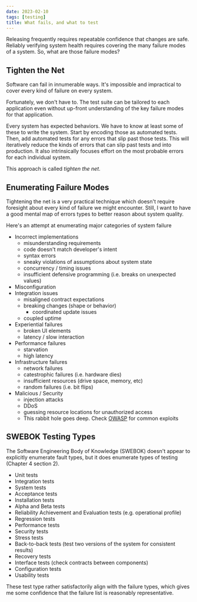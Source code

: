 ```yaml
---
date: 2023-02-10
tags: [testing]
title: What fails, and what to test
---
```


Releasing frequently requires repeatable confidence that changes are safe.
Reliably verifying system health requires covering the many failure modes of a system. So, what are those failure modes?
<!--more-->

## Tighten the Net

Software can fail in innumerable ways. It's impossible and impractical to cover every kind of failure on every system.

Fortunately, we don't have to. The test suite can be tailored to each application even without up-front understanding of the key failure modes for that application.

Every system has expected behaviors. We have to know at least some of these to write the system. Start by encoding those as automated tests. Then, add automated tests for any errors that slip past those tests. This will iteratively reduce the kinds of errors that can slip past tests and into production. It also intrinsically focuses effort on the most probable errors for each individual system.

This approach is called *tighten the net*.

## Enumerating Failure Modes

Tightening the net is a very practical technique which doesn't require foresight about every kind of failure we might encounter.
Still, I want to have a good mental map of errors types to better reason about system quality. 

Here's an attempt at enumerating major categories of system failure

- Incorrect implementations 
  - misunderstanding requirements
  - code doesn't match developer's intent
  - syntax errors
  - sneaky violations of assumptions about system state
  - concurrency / timing issues
  - insufficient defensive programming (i.e. breaks on unexpected values)
- Misconfiguration
- Integration issues
  - misaligned contract expectations
  - breaking changes (shape or behavior)
    - coordinated update issues
  - coupled uptime
- Experiential failures
  - broken UI elements
  - latency / slow interaction
- Performance failures
  - starvation
  - high latency
- Infrastructure failures
  - network failures
  - catestrophic failures (i.e. hardware dies)
  - insufficient resources (drive space, memory, etc)
  - random failures (i.e. bit flips)
- Malicious / Security
  - injection attacks
  - DDoS
  - guessing resource locations for unauthorized access
  - This rabbit hole goes deep. Check [OWASP](https://owasp.org/) for common exploits


## SWEBOK Testing Types

The Software Engineering Body of Knowledge (SWEBOK) doesn't appear to explicitly enumerate fault types, but it does enumerate types of testing (Chapter 4 section 2).
- Unit tests
- Integration tests
- System tests
- Acceptance tests
- Installation tests
- Alpha and Beta tests
- Reliability Achievement and Evaluation tests (e.g. operational profile)
- Regression tests
- Performance tests
- Security tests
- Stress tests
- Back-to-back tests (test two versions of the system for consistent results)
- Recovery tests
- Interface tests (check contracts between components)
- Configuration tests
- Usability tests

These test type rather satisfactorily align with the failure types, which gives me some confidence that the failure list is reasonably representative.


<!-- ## Building a Comprehensive Test Suite

Not all of these kinds of failures and their corresponding tests are traditionally seen as tests. Many of them also fall to roles other than developers.


Let's consider what an example of what comprehensive coverage of these failure types could look like

- Hardware failure: largely mitigated by cloud computing
- Misconfiguration: ???
- Security:  -->
<!-- not quite sure what I want to say here.

I think I want to build a picture of a comprehensive test suite, including who might be involved.

TODO: probably a separate blog post
 -->



<!-- Solutions to some of these error categories
- cloud -> largely eliminates catestrophic hardware failure
- event streams -> largely solves coupled uptime, transient errors, delivery
- load balancers and auto-scaling -> can solve many starvation issues, though system needs to be designed for horizontal scale (where load testing comes in)



What kinds of tests + who writes them
- many of these are not conventionally thought of as automated tests. Many not written by devs -->
